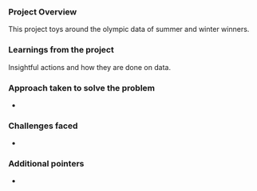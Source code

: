 ### Project Overview

This project toys around the olympic data of summer and winter winners.


### Learnings from the project

 Insightful actions and how they are done on data.


### Approach taken to solve the problem

 -


### Challenges faced

 -


### Additional pointers

 -


